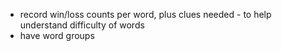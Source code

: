 - record win/loss counts per word, plus clues needed - to help understand difficulty of words
- have word groups
